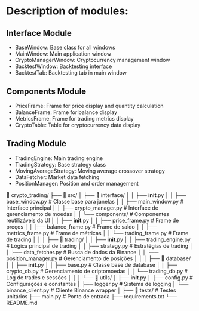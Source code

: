 # Description of modules:

## Interface Module
- BaseWindow: Base class for all windows
- MainWindow: Main application window
- CryptoManagerWindow: Cryptocurrency management window
- BacktestWindow: Backtesting interface
- BacktestTab: Backtesting tab in main window

## Components Module
- PriceFrame: Frame for price display and quantity calculation
- BalanceFrame: Frame for balance display
- MetricsFrame: Frame for trading metrics display
- CryptoTable: Table for cryptocurrency data display

## Trading Module
- TradingEngine: Main trading engine
- TradingStrategy: Base strategy class
- MovingAverageStrategy: Moving average crossover strategy
- DataFetcher: Market data fetching
- PositionManager: Position and order management


📁 crypto_trading/
├── 📁 src/
│   ├── 📁 interface/
│   │   ├── __init__.py
│   │   ├── base_window.py          # Classe base para janelas
│   │   ├── main_window.py          # Interface principal
│   │   ├── crypto_manager.py       # Interface de gerenciamento de moedas
│   │   └── components/             # Componentes reutilizáveis da UI
│   │       ├── __init__.py
│   │       ├── price_frame.py      # Frame de preços
│   │       ├── balance_frame.py    # Frame de saldo
│   │       ├── metrics_frame.py    # Frame de métricas
│   │       └── trading_frame.py    # Frame de trading
│   │
│   ├── 📁 trading/
│   │   ├── __init__.py
│   │   ├── trading_engine.py       # Lógica principal de trading
│   │   ├── strategy.py            # Estratégias de trading
│   │   ├── data_fetcher.py        # Busca de dados da Binance
│   │   └── position_manager.py    # Gerenciamento de posições
│   │
│   ├── 📁 database/
│   │   ├── __init__.py
│   │   ├── base.py                # Classe base de database
│   │   ├── crypto_db.py           # Gerenciamento de criptomoedas
│   │   └── trading_db.py          # Log de trades e sessões
│   │
│   └── 📁 utils/
│       ├── __init__.py
│       ├── config.py              # Configurações e constantes
│       ├── logger.py              # Sistema de logging
│       └── binance_client.py      # Cliente Binance wrapper
│
├── 📁 tests/                      # Testes unitários
├── main.py                        # Ponto de entrada
├── requirements.txt
└── README.md